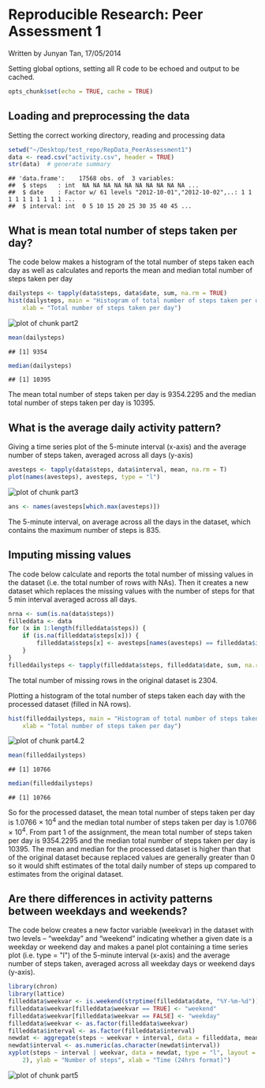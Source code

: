 Reproducible Research: Peer Assessment 1
=======================================
Written by Junyan Tan, 17/05/2014

Setting global options, setting all R code to be echoed and output to be cached.

```r
opts_chunk$set(echo = TRUE, cache = TRUE)
```


## Loading and preprocessing the data

Setting the correct working directory, reading and processing data


```r
setwd("~/Desktop/test_repo/RepData_PeerAssessment1")
data <- read.csv("activity.csv", header = TRUE)
str(data)  # generate summary
```

```
## 'data.frame':	17568 obs. of  3 variables:
##  $ steps   : int  NA NA NA NA NA NA NA NA NA NA ...
##  $ date    : Factor w/ 61 levels "2012-10-01","2012-10-02",..: 1 1 1 1 1 1 1 1 1 1 ...
##  $ interval: int  0 5 10 15 20 25 30 35 40 45 ...
```


## What is mean total number of steps taken per day?

The code below makes a histogram of the total number of steps taken each day as well as calculates and reports the mean and median total number of steps taken per day


```r
dailysteps <- tapply(data$steps, data$date, sum, na.rm = TRUE)
hist(dailysteps, main = "Histogram of total number of steps taken per day", 
    xlab = "Total number of steps taken per day")
```

![plot of chunk part2](figure/part2.png) 

```r
mean(dailysteps)
```

```
## [1] 9354
```

```r
median(dailysteps)
```

```
## [1] 10395
```


The mean total number of steps taken per day is 9354.2295 and the median total number of steps taken per day is 10395.

## What is the average daily activity pattern?

Giving a time series plot of the 5-minute interval (x-axis) and the average number of steps taken, averaged across all days (y-axis)


```r
avesteps <- tapply(data$steps, data$interval, mean, na.rm = T)
plot(names(avesteps), avesteps, type = "l")
```

![plot of chunk part3](figure/part3.png) 

```r
ans <- names(avesteps[which.max(avesteps)])
```


The 5-minute interval, on average across all the days in the dataset, which contains the maximum number of steps is 835.

## Imputing missing values

The code below calculate and reports the total number of missing values in the dataset (i.e. the total number of rows with NAs). Then it creates a new dataset which replaces the missing values with the number of steps for that 5 min interval averaged across all days. 


```r
nrna <- sum(is.na(data$steps))
filleddata <- data
for (x in 1:length(filleddata$steps)) {
    if (is.na(filleddata$steps[x])) {
        filleddata$steps[x] <- avesteps[names(avesteps) == filleddata$interval[x]]
    }
}
filleddailysteps <- tapply(filleddata$steps, filleddata$date, sum, na.rm = TRUE)
```


The total number of missing rows in the original dataset is 2304.

Plotting a histogram of the total number of steps taken each day with the processed dataset (filled in NA rows).


```r
hist(filleddailysteps, main = "Histogram of total number of steps taken per day", 
    xlab = "Total number of steps taken per day")
```

![plot of chunk part4.2](figure/part4_2.png) 

```r
mean(filleddailysteps)
```

```
## [1] 10766
```

```r
median(filleddailysteps)
```

```
## [1] 10766
```


So for the processed dataset, the mean total number of steps taken per day is 1.0766 &times; 10<sup>4</sup> and the median total number of steps taken per day is 1.0766 &times; 10<sup>4</sup>. From part 1 of the assignment, the mean total number of steps taken per day is 9354.2295 and the median total number of steps taken per day is 10395. The mean and median for the processed dataset is higher than that of the original dataset because replaced values are generally greater than 0 so it would shift estimates of the total daily number of steps up compared to estimates from the original dataset.

## Are there differences in activity patterns between weekdays and weekends?

The code below creates a new factor variable (weekvar) in the dataset with two levels – “weekday” and “weekend” indicating whether a given date is a weekday or weekend day and makes a panel plot containing a time series plot (i.e. type = "l") of the 5-minute interval (x-axis) and the average number of steps taken, averaged across all weekday days or weekend days (y-axis).


```r
library(chron)
library(lattice)
filleddata$weekvar <- is.weekend(strptime(filleddata$date, "%Y-%m-%d"))
filleddata$weekvar[filleddata$weekvar == TRUE] <- "weekend"
filleddata$weekvar[filleddata$weekvar == FALSE] <- "weekday"
filleddata$weekvar <- as.factor(filleddata$weekvar)
filleddata$interval <- as.factor(filleddata$interval)
newdat <- aggregate(steps ~ weekvar + interval, data = filleddata, mean)
newdat$interval <- as.numeric(as.character(newdat$interval))
xyplot(steps ~ interval | weekvar, data = newdat, type = "l", layout = c(1, 
    2), ylab = "Number of steps", xlab = "Time (24hrs format)")
```

![plot of chunk part5](figure/part5.png) 

